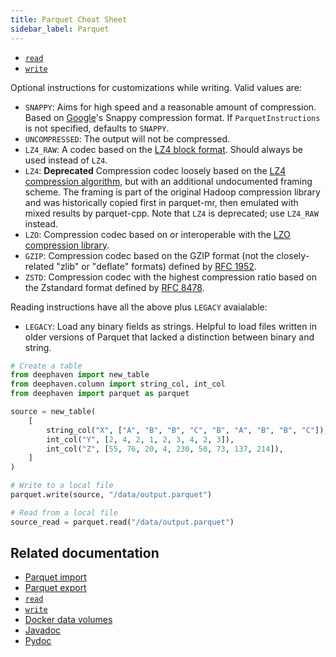 ```yaml
---
title: Parquet Cheat Sheet
sidebar_label: Parquet
---
```


- [`read`](../data-import-export/Parquet/readTable.md)
- [`write`](../data-import-export/Parquet/writeTable.md)

Optional instructions for customizations while writing. Valid values are:

- `SNAPPY`: Aims for high speed and a reasonable amount of compression. Based on [Google](https://github.com/google/snappy/blob/main/format_description.txt)'s Snappy compression format. If `ParquetInstructions` is not specified, defaults to `SNAPPY`.
- `UNCOMPRESSED`: The output will not be compressed.
- `LZ4_RAW`: A codec based on the [LZ4 block format](https://github.com/lz4/lz4/blob/dev/doc/lz4_Block_format.md). Should always be used instead of `LZ4`.
- `LZ4`: **Deprecated** Compression codec loosely based on the [LZ4 compression algorithm](https://github.com/lz4/lz4), but with an additional undocumented framing scheme. The framing is part of the original Hadoop compression library and was historically copied first in parquet-mr, then emulated with mixed results by parquet-cpp. Note that `LZ4` is deprecated; use `LZ4_RAW` instead.
- `LZO`: Compression codec based on or interoperable with the [LZO compression library](https://www.oberhumer.com/opensource/lzo/).
- `GZIP`: Compression codec based on the GZIP format (not the closely-related "zlib" or "deflate" formats) defined by [RFC 1952](https://tools.ietf.org/html/rfc1952).
- `ZSTD`: Compression codec with the highest compression ratio based on the Zstandard format defined by [RFC 8478](https://tools.ietf.org/html/rfc8478).

Reading instructions have all the above plus `LEGACY` avaialable:

- `LEGACY`: Load any binary fields as strings. Helpful to load files written in older versions of Parquet that lacked a distinction between binary and string.

```python order=source,source_read
# Create a table
from deephaven import new_table
from deephaven.column import string_col, int_col
from deephaven import parquet as parquet

source = new_table(
    [
        string_col("X", ["A", "B", "B", "C", "B", "A", "B", "B", "C"]),
        int_col("Y", [2, 4, 2, 1, 2, 3, 4, 2, 3]),
        int_col("Z", [55, 76, 20, 4, 230, 50, 73, 137, 214]),
    ]
)

# Write to a local file
parquet.write(source, "/data/output.parquet")

# Read from a local file
source_read = parquet.read("/data/output.parquet")
```

## Related documentation

- [Parquet import](../../how-to-guides/data-import-export/parquet-import.md)
- [Parquet export](../../how-to-guides/data-import-export/parquet-export.md)
- [`read`](../data-import-export/Parquet/readTable.md)
- [`write`](../data-import-export/Parquet/writeTable.md)
- [Docker data volumes](../../conceptual/docker-data-volumes.md)
- [Javadoc](https://docs.deephaven.io/core/javadoc/io/deephaven/parquet/table/ParquetTools.html#readTable(java.lang.String))
- [Pydoc](/core/pydoc/code/deephaven.parquet.html#deephaven.parquet.write)
